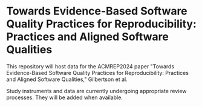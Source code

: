 # Towards Evidence-Based Software Quality Practices for Reproducibility: Practices and Aligned Software Qualities

This repository will host data for the ACMREP2024 paper "Towards Evidence-Based Software Quality Practices
for Reproducibility: Practices and Aligned Software Qualities," Gilbertson et al.

Study instruments and data are currently undergoing appropriate review processes. They will
be added when available.
